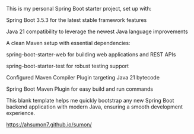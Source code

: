 This is my personal Spring Boot starter project, set up with:

Spring Boot 3.5.3 for the latest stable framework features

Java 21 compatibility to leverage the newest Java language improvements

A clean Maven setup with essential dependencies:

spring-boot-starter-web for building web applications and REST APIs

spring-boot-starter-test for robust testing support

Configured Maven Compiler Plugin targeting Java 21 bytecode

Spring Boot Maven Plugin for easy build and run commands

This blank template helps me quickly bootstrap any new Spring Boot backend application with modern Java, ensuring a smooth development experience.


https://ahsumon7.github.io/sumon/
